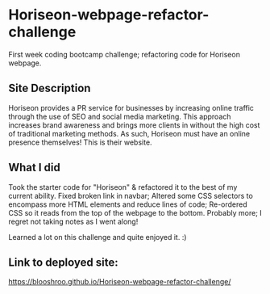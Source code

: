 # Horiseon-webpage-refactor-challenge
First week coding bootcamp challenge; refactoring code for Horiseon webpage.

## Site Description
Horiseon provides a PR service for businesses by increasing online traffic through
the use of SEO and social media marketing. This approach increases brand awareness 
and brings more clients in without the high cost of traditional marketing methods.
As such, Horiseon must have an online presence themselves! This is their website.

## What I did
Took the starter code for "Horiseon" & refactored it to the best of my current ability.
Fixed broken link in navbar; 
Altered some CSS selectors to encompass more HTML elements and reduce lines of code;
Re-ordered CSS so it reads from the top of the webpage to the bottom.
Probably more; I regret not taking notes as I went along! 

Learned a lot on this challenge and quite enjoyed it.
:)

## Link to deployed site: 
https://blooshroo.github.io/Horiseon-webpage-refactor-challenge/
